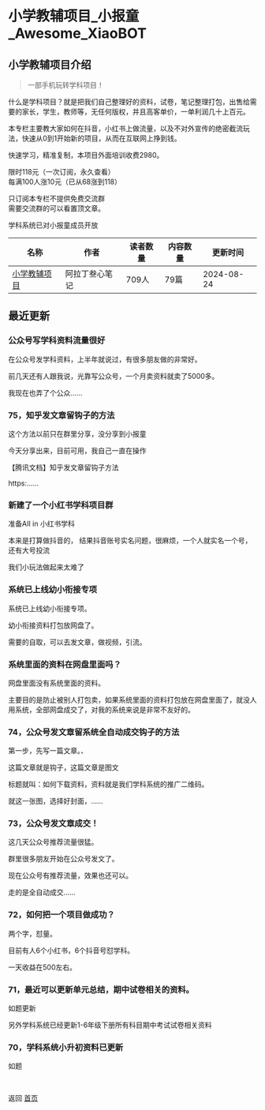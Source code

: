 # 小学教辅项目_小报童_Awesome_XiaoBOT

## 小学教辅项目介绍
> 一部手机玩转学科项目！    
    
什么是学科项目？就是把我们自己整理好的资料，试卷，笔记整理打包，出售给需要的家长，学生，教师等，无任何版权，并且高客单价，一单利润几十上百元。    
    
本专栏主要教大家如何在抖音，小红书上做流量，以及不对外宣传的绝密截流玩法，快速从0到1开始新的项目，从而在互联网上挣到钱。    
    
快速学习，精准复制，本项目外面培训收费2980。    
    
限时118元（一次订阅，永久查看）    
每满100人涨10元（已从68涨到118）    
    
只订阅本专栏不提供免费交流群    
需要交流群的可以看置顶文章。    
    
学科系统已对小报童成员开放  
  


|名称|作者|读者数量|内容数量|更新时间|
|---|---|---|---|---|
|[小学教辅项目](https://xiaobot.net/p/xueke?refer=0b133df9-27dc-423b-8101-639049001c13)|阿拉丁叁心笔记|709人|79篇|2024-08-24|

## 最近更新
### 公众号写学科资料流量很好

在公众号发学科资料，上半年就说过，有很多朋友做的非常好。

前几天还有人跟我说，光靠写公众号，一个月卖资料就卖了5000多。

我现在也弄了个公众......

### 75，知乎发文章留钩子的方法

这个方法以前只在群里分享，没分享到小报童

今天分享出来，目前可用，我自己一直在操作

【腾讯文档】知乎发文章留钩子方法

https:......

### 新建了一个小红书学科项目群

准备AII in 小红书学科

本来是打算做抖音的， 结果抖音账号实名问题，很麻烦，一个人就实名一个号，还有大号投流

我们小玩法做起来太难了

### 系统已上线幼小衔接专项

系统已上线幼小衔接专项。

幼小衔接资料打包放网盘了。

需要的自取，可以去发文章，做视频，引流。

### 系统里面的资料在网盘里面吗？

网盘里面没有系统里面的资料。

主要目的是防止被别人打包卖，如果系统里面的资料打包放在网盘里面了，就没人用系统，全部网盘成交了，对我的系统来说是非常不友好的。

### 74，公众号发文章留系统全自动成交钩子的方法

第一步，先写一篇文章。、

这篇文章就是钩子，这篇文章是图文

标题就叫：如何下载资料，资料就是我们学科系统的推广二维码。

就这一张图，选择好封面，......

### 73，公众号发文章成交！

这几天公众号推荐流量很猛。

群里很多朋友开始在公众号发文了。

现在公众号有推荐流量，效果也还可以。

走的是全自动成交......

### 72，如何把一个项目做成功？

两个字，怼量。

目前有人6个小红书，6个抖音号怼学科。

一天收益在500左右。

### 71，最近可以更新单元总结，期中试卷相关的资料。

如题更新

另外学科系统已经更新1-6年级下册所有科目期中考试试卷相关资料

### 70，学科系统小升初资料已更新

如题


<a href="https://github.com/Reno9527/awesome-xiaobot" style="color: white; text-decoration: none;">awesome-xiaobot</a>

返回 [首页](../README.md)

